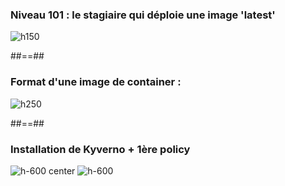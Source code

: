 
<!-- .slide: class="flex-row center" data-background="./assets/lunch/bkgnd-lunch.png"-->
### Niveau 101 : le stagiaire qui déploie une image 'latest'
![h150](./assets/lunch/stagiaire-latest-500.png)



##==##
<!-- .slide: class="flex-row center" data-background="./assets/lunch/bkgnd-lunch.png"-->
### Format d'une image de container :
![h250](./assets/lunch/format-image.jpg)




##==##
<!-- .slide: class="flex-row center" data-background="./assets/lunch/bkgnd-lunch.png"-->
### Installation de Kyverno + 1ère policy
![h-600 center](./assets/techready/demo-time.png)
![h-600](./assets/techready/police-kyverno.png)



